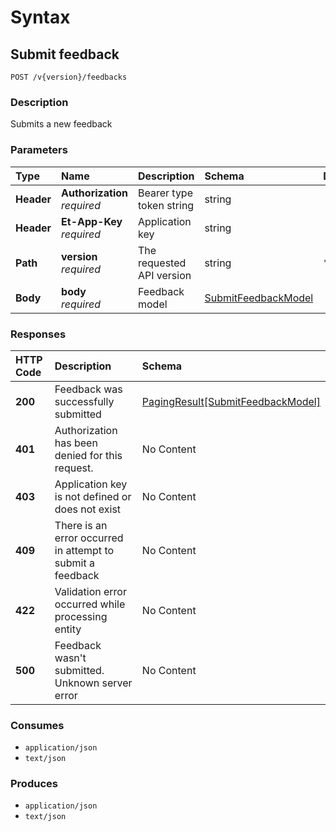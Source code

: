 # Syntax

## Submit feedback

```text
POST /v{version}/feedbacks
```

### Description

Submits a new feedback

### Parameters

| Type | Name | Description | Schema | Default |
| :--- | :--- | :--- | :--- | :--- |
| **Header** | **Authorization**   _required_ | Bearer type token string | string |  |
| **Header** | **Et-App-Key**   _required_ | Application key | string |  |
| **Path** | **version**   _required_ | The requested API version | string | `"1"` |
| **Body** | **body**   _required_ | Feedback model | [SubmitFeedbackModel](feedbacks_submitfeedback.md#submitfeedbackmodel) |  |

### Responses

| HTTP Code | Description | Schema |
| :--- | :--- | :--- |
| **200** | Feedback was successfully submitted | [PagingResult\[SubmitFeedbackModel\]](feedbacks_submitfeedback.md#pagingresult-submitfeedbackmodel) |
| **401** | Authorization has been denied for this request. | No Content |
| **403** | Application key is not defined or does not exist | No Content |
| **409** | There is an error occurred in attempt to submit a feedback | No Content |
| **422** | Validation error occurred while processing entity | No Content |
| **500** | Feedback wasn't submitted. Unknown server error | No Content |

### Consumes

* `application/json`
* `text/json`

### Produces

* `application/json`
* `text/json`

